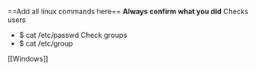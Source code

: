 ==Add all linux commands here==
**Always confirm what you did**
Checks users
- $ cat /etc/passwd
Check groups
- $ cat /etc/group




[[Windows]]
